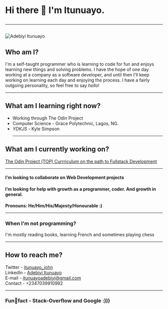 # Hi there 👋 I'm Itunuayo. <hr>

![Adebiyi Itunuayo](https://avatars.githubusercontent.com/u/44436048?s=400&u=738b8d8f62cbae37c761ccb153eb4be470cc8490&v=4)

<!--
**Artymanprince/Artymanprince** is a ✨ _special_ ✨ repository because its `README.md` (this file) appears on your GitHub profile.

Here are some ideas to get you started:

- 🔭 I’m currently working on ...
- 🌱 I’m currently learning ...
- 👯 I’m looking to collaborate on ...
- 🤔 I’m looking for help with ...
- 💬 Ask me about ...
- 📫 How to reach me: ...
- 😄 Pronouns: ...
- ⚡ Fun fact: ...
-->

## Who am I?
 I'm a self-taught programmer who is learning to code for fun and enjoys learning new things and solving problems. I have the hope of one day working at a company as a software developer, and until then I'll keep working on learning each day and enjoying the process. I have a fairly outgoing personality, so feel free to say *hello*! <hr>
 
## What am I learning right now? 
  - Working through The Odin Project
  - Computer Science - Grace Polytechnic, Lagos, NG.
  - *YDKJS* - Kyle Simpson <hr>

## What am I currently working on?  
   [The Odin Project (TOP) Currriculum on the path to Fullstack Development](https://www.theodinproject.com/) <hr>
    
#### I’m looking to collaborate on Web Development projects 

#### I’m looking for help with growth as a programmer, coder. And growth in general.

#### Pronouns: He/Him/His/Majesty/Honourable :) <hr>

### When I'm not programming?

   I'm mostly reading books, learning French and sometimes playing chess<hr>
   
## How to reach me?
  Twitter - [itunuayo_john](https://twitter.com/itunuayo_john) </br>
  LinkedIn - [Adebiyi Itunuayo](https://www.linkedin.com/in/adebiyi-itunuayo-397bab151) </br>
  E-mail - itunuayoadebiyi@gmail.com </br>
  Contact - +2347039910992 <hr>
  
### Funfact - Stack-Overflow and Google :)))
